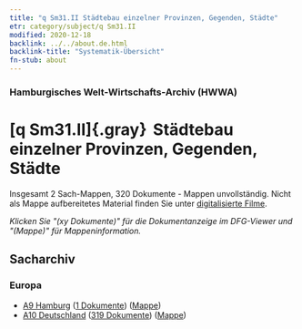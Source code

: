 ```yaml
---
title: "q Sm31.II Städtebau einzelner Provinzen, Gegenden, Städte"
etr: category/subject/q Sm31.II
modified: 2020-12-18
backlink: ../../about.de.html
backlink-title: "Systematik-Übersicht"
fn-stub: about
---
```


### Hamburgisches Welt-Wirtschafts-Archiv (HWWA)
# [q Sm31.II]{.gray}&#8201; Städtebau einzelner Provinzen, Gegenden, Städte&#160; 




Insgesamt 2 Sach-Mappen, 320 Dokumente - Mappen unvollständig.
Nicht als Mappe aufbereitetes Material finden Sie unter [digitalisierte Filme](/film/h1_sh).

_Klicken Sie "(xy Dokumente)" für die Dokumentanzeige im DFG-Viewer und "(Mappe)" für Mappeninformation._

## Sacharchiv




### Europa

- [A9 Hamburg](../../../geo/about.de.html#A9) (<a href="https://dfg-viewer.de/show/?tx_dlf[id]=https://pm20.zbw.eu/mets/sh/1409xx/140905/1823xx/182305/public.mets.de.xml" target="_blank">1 Dokumente</a>) ([Mappe](http://purl.org/pressemappe20/folder/sh/140905,182305))
- [A10 Deutschland](../../../geo/about.de.html#A10) (<a href="https://dfg-viewer.de/show/?tx_dlf[id]=https://pm20.zbw.eu/mets/sh/1261xx/126128/1823xx/182305/public.mets.de.xml" target="_blank">319 Dokumente</a>) ([Mappe](http://purl.org/pressemappe20/folder/sh/126128,182305))


